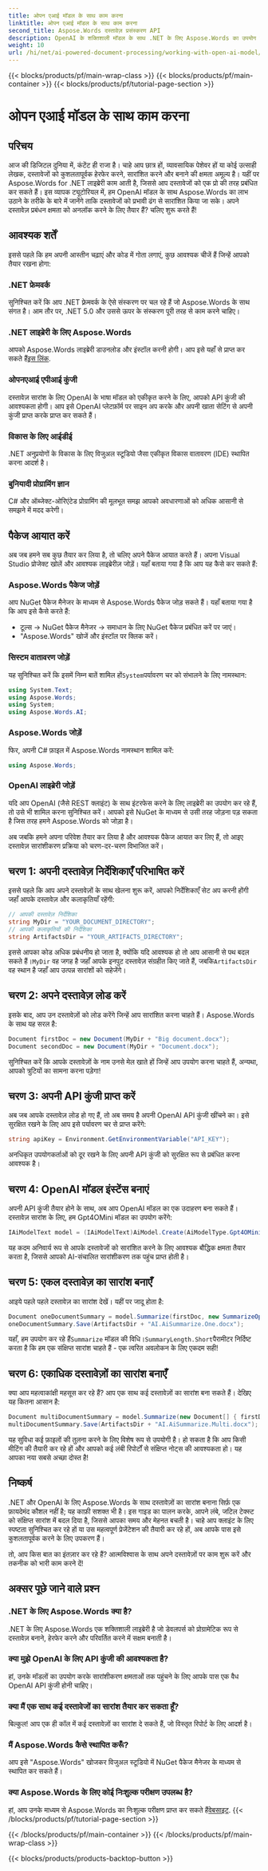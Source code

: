 ```yaml
---
title: ओपन एआई मॉडल के साथ काम करना
linktitle: ओपन एआई मॉडल के साथ काम करना
second_title: Aspose.Words दस्तावेज़ प्रसंस्करण API
description: OpenAI के शक्तिशाली मॉडल के साथ .NET के लिए Aspose.Words का उपयोग करके कुशल दस्तावेज़ सारांश अनलॉक करें। अब इस व्यापक गाइड में गोता लगाएँ।
weight: 10
url: /hi/net/ai-powered-document-processing/working-with-open-ai-model/
---
```


{{< blocks/products/pf/main-wrap-class >}}
{{< blocks/products/pf/main-container >}}
{{< blocks/products/pf/tutorial-page-section >}}

# ओपन एआई मॉडल के साथ काम करना

## परिचय

आज की डिजिटल दुनिया में, कंटेंट ही राजा है। चाहे आप छात्र हों, व्यावसायिक पेशेवर हों या कोई उत्साही लेखक, दस्तावेजों को कुशलतापूर्वक हेरफेर करने, सारांशित करने और बनाने की क्षमता अमूल्य है। यहीं पर Aspose.Words for .NET लाइब्रेरी काम आती है, जिससे आप दस्तावेजों को एक प्रो की तरह प्रबंधित कर सकते हैं। इस व्यापक ट्यूटोरियल में, हम OpenAI मॉडल के साथ Aspose.Words का लाभ उठाने के तरीके के बारे में जानेंगे ताकि दस्तावेजों को प्रभावी ढंग से सारांशित किया जा सके। अपने दस्तावेज़ प्रबंधन क्षमता को अनलॉक करने के लिए तैयार हैं? चलिए शुरू करते हैं!

## आवश्यक शर्तें

इससे पहले कि हम अपनी आस्तीन चढ़ाएं और कोड में गोता लगाएं, कुछ आवश्यक चीजें हैं जिन्हें आपको तैयार रखना होगा:

### .NET फ्रेमवर्क
सुनिश्चित करें कि आप .NET फ़्रेमवर्क के ऐसे संस्करण पर चल रहे हैं जो Aspose.Words के साथ संगत है। आम तौर पर, .NET 5.0 और उससे ऊपर के संस्करण पूरी तरह से काम करने चाहिए।

### .NET लाइब्रेरी के लिए Aspose.Words
 आपको Aspose.Words लाइब्रेरी डाउनलोड और इंस्टॉल करनी होगी। आप इसे यहाँ से प्राप्त कर सकते हैं[इस लिंक](https://releases.aspose.com/words/net/).

### ओपनएआई एपीआई कुंजी
दस्तावेज़ सारांश के लिए OpenAI के भाषा मॉडल को एकीकृत करने के लिए, आपको API कुंजी की आवश्यकता होगी। आप इसे OpenAI प्लेटफ़ॉर्म पर साइन अप करके और अपनी खाता सेटिंग से अपनी कुंजी प्राप्त करके प्राप्त कर सकते हैं।

### विकास के लिए आईडीई
.NET अनुप्रयोगों के विकास के लिए विजुअल स्टूडियो जैसा एकीकृत विकास वातावरण (IDE) स्थापित करना आदर्श है।

### बुनियादी प्रोग्रामिंग ज्ञान
C# और ऑब्जेक्ट-ओरिएंटेड प्रोग्रामिंग की मूलभूत समझ आपको अवधारणाओं को अधिक आसानी से समझने में मदद करेगी।

## पैकेज आयात करें

अब जब हमने सब कुछ तैयार कर लिया है, तो चलिए अपने पैकेज आयात करते हैं। अपना Visual Studio प्रोजेक्ट खोलें और आवश्यक लाइब्रेरीज़ जोड़ें। यहाँ बताया गया है कि आप यह कैसे कर सकते हैं:

### Aspose.Words पैकेज जोड़ें

आप NuGet पैकेज मैनेजर के माध्यम से Aspose.Words पैकेज जोड़ सकते हैं। यहाँ बताया गया है कि आप इसे कैसे करते हैं:
- टूल्स -> NuGet पैकेज मैनेजर -> समाधान के लिए NuGet पैकेज प्रबंधित करें पर जाएं।
- "Aspose.Words" खोजें और इंस्टॉल पर क्लिक करें।

### सिस्टम वातावरण जोड़ें

 यह सुनिश्चित करें कि इसमें निम्न बातें शामिल हों`System`पर्यावरण चर को संभालने के लिए नामस्थान:
```csharp
using System.Text;
using Aspose.Words;
using System;
using Aspose.Words.AI;
```

### Aspose.Words जोड़ें

फिर, अपनी C# फ़ाइल में Aspose.Words नामस्थान शामिल करें:
```csharp
using Aspose.Words;
```

### OpenAI लाइब्रेरी जोड़ें

यदि आप OpenAI (जैसे REST क्लाइंट) के साथ इंटरफेस करने के लिए लाइब्रेरी का उपयोग कर रहे हैं, तो उसे भी शामिल करना सुनिश्चित करें। आपको इसे NuGet के माध्यम से उसी तरह जोड़ना पड़ सकता है जिस तरह हमने Aspose.Words को जोड़ा है।

अब जबकि हमने अपना परिवेश तैयार कर लिया है और आवश्यक पैकेज आयात कर लिए हैं, तो आइए दस्तावेज़ सारांशीकरण प्रक्रिया को चरण-दर-चरण विभाजित करें।

## चरण 1: अपनी दस्तावेज़ निर्देशिकाएँ परिभाषित करें

इससे पहले कि आप अपने दस्तावेज़ों के साथ खेलना शुरू करें, आपको निर्देशिकाएँ सेट अप करनी होंगी जहाँ आपके दस्तावेज़ और कलाकृतियाँ रहेंगी:

```csharp
// आपकी दस्तावेज़ निर्देशिका
string MyDir = "YOUR_DOCUMENT_DIRECTORY";
// आपकी कलाकृतियों की निर्देशिका
string ArtifactsDir = "YOUR_ARTIFACTS_DIRECTORY";
```
 इससे आपका कोड अधिक प्रबंधनीय हो जाता है, क्योंकि यदि आवश्यक हो तो आप आसानी से पथ बदल सकते हैं।`MyDir` वह जगह है जहाँ आपके इनपुट दस्तावेज़ संग्रहीत किए जाते हैं, जबकि`ArtifactsDir` वह स्थान है जहाँ आप उत्पन्न सारांशों को सहेजेंगे।

## चरण 2: अपने दस्तावेज़ लोड करें

इसके बाद, आप उन दस्तावेज़ों को लोड करेंगे जिन्हें आप सारांशित करना चाहते हैं। Aspose.Words के साथ यह सरल है:

```csharp
Document firstDoc = new Document(MyDir + "Big document.docx");
Document secondDoc = new Document(MyDir + "Document.docx");
```
सुनिश्चित करें कि आपके दस्तावेज़ों के नाम उनसे मेल खाते हों जिन्हें आप उपयोग करना चाहते हैं, अन्यथा, आपको त्रुटियों का सामना करना पड़ेगा!

## चरण 3: अपनी API कुंजी प्राप्त करें

अब जब आपके दस्तावेज़ लोड हो गए हैं, तो अब समय है अपनी OpenAI API कुंजी खींचने का। इसे सुरक्षित रखने के लिए आप इसे पर्यावरण चर से प्राप्त करेंगे:
```csharp
string apiKey = Environment.GetEnvironmentVariable("API_KEY");
```
अनधिकृत उपयोगकर्ताओं को दूर रखने के लिए अपनी API कुंजी को सुरक्षित रूप से प्रबंधित करना आवश्यक है।

## चरण 4: OpenAI मॉडल इंस्टेंस बनाएं

अपनी API कुंजी तैयार होने के साथ, अब आप OpenAI मॉडल का एक उदाहरण बना सकते हैं। दस्तावेज़ सारांश के लिए, हम Gpt4OMini मॉडल का उपयोग करेंगे:

```csharp
IAiModelText model = (IAiModelText)AiModel.Create(AiModelType.Gpt4OMini).WithApiKey(apiKey);
```
यह कदम अनिवार्य रूप से आपके दस्तावेजों को सारांशित करने के लिए आवश्यक बौद्धिक क्षमता तैयार करता है, जिससे आपको AI-संचालित सारांशीकरण तक पहुंच प्राप्त होती है।

## चरण 5: एकल दस्तावेज़ का सारांश बनाएँ

आइये पहले पहले दस्तावेज़ का सारांश देखें। यहीं पर जादू होता है:

```csharp
Document oneDocumentSummary = model.Summarize(firstDoc, new SummarizeOptions() { SummaryLength = SummaryLength.Short });
oneDocumentSummary.Save(ArtifactsDir + "AI.AiSummarize.One.docx");
```
 यहाँ, हम उपयोग कर रहे हैं`Summarize` मॉडल की विधि।`SummaryLength.Short`पैरामीटर निर्दिष्ट करता है कि हम एक संक्षिप्त सारांश चाहते हैं - एक त्वरित अवलोकन के लिए एकदम सही!

## चरण 6: एकाधिक दस्तावेज़ों का सारांश बनाएँ

क्या आप महत्वाकांक्षी महसूस कर रहे हैं? आप एक साथ कई दस्तावेज़ों का सारांश बना सकते हैं। देखिए यह कितना आसान है:

```csharp
Document multiDocumentSummary = model.Summarize(new Document[] { firstDoc, secondDoc }, new SummarizeOptions() { SummaryLength = SummaryLength.Long });
multiDocumentSummary.Save(ArtifactsDir + "AI.AiSummarize.Multi.docx");
```
यह सुविधा कई फ़ाइलों की तुलना करने के लिए विशेष रूप से उपयोगी है। हो सकता है कि आप किसी मीटिंग की तैयारी कर रहे हों और आपको कई लंबी रिपोर्टों से संक्षिप्त नोट्स की आवश्यकता हो। यह आपका नया सबसे अच्छा दोस्त है!

## निष्कर्ष

.NET और OpenAI के लिए Aspose.Words के साथ दस्तावेज़ों का सारांश बनाना सिर्फ़ एक फ़ायदेमंद कौशल नहीं है; यह काफ़ी सशक्त भी है। इस गाइड का पालन करके, आपने लंबे, जटिल टेक्स्ट को संक्षिप्त सारांश में बदल दिया है, जिससे आपका समय और मेहनत बचती है। चाहे आप क्लाइंट के लिए स्पष्टता सुनिश्चित कर रहे हों या उस महत्वपूर्ण प्रेजेंटेशन की तैयारी कर रहे हों, अब आपके पास इसे कुशलतापूर्वक करने के लिए उपकरण हैं।

तो, आप किस बात का इंतज़ार कर रहे हैं? आत्मविश्वास के साथ अपने दस्तावेज़ों पर काम शुरू करें और तकनीक को भारी काम करने दें!

## अक्सर पूछे जाने वाले प्रश्न

### .NET के लिए Aspose.Words क्या है?  
.NET के लिए Aspose.Words एक शक्तिशाली लाइब्रेरी है जो डेवलपर्स को प्रोग्रामेटिक रूप से दस्तावेज़ बनाने, हेरफेर करने और परिवर्तित करने में सक्षम बनाती है।

### क्या मुझे OpenAI के लिए API कुंजी की आवश्यकता है?  
हां, उनके मॉडलों का उपयोग करके सारांशीकरण क्षमताओं तक पहुंचने के लिए आपके पास एक वैध OpenAI API कुंजी होनी चाहिए।

### क्या मैं एक साथ कई दस्तावेजों का सारांश तैयार कर सकता हूँ?  
बिल्कुल! आप एक ही कॉल में कई दस्तावेज़ों का सारांश दे सकते हैं, जो विस्तृत रिपोर्ट के लिए आदर्श है।

### मैं Aspose.Words कैसे स्थापित करूँ?  
आप इसे "Aspose.Words" खोजकर विजुअल स्टूडियो में NuGet पैकेज मैनेजर के माध्यम से स्थापित कर सकते हैं।

### क्या Aspose.Words के लिए कोई निःशुल्क परीक्षण उपलब्ध है?  
 हां, आप उनके माध्यम से Aspose.Words का निःशुल्क परीक्षण प्राप्त कर सकते हैं[वेबसाइट](https://releases.aspose.com/).
{{< /blocks/products/pf/tutorial-page-section >}}

{{< /blocks/products/pf/main-container >}}
{{< /blocks/products/pf/main-wrap-class >}}

{{< blocks/products/products-backtop-button >}}
